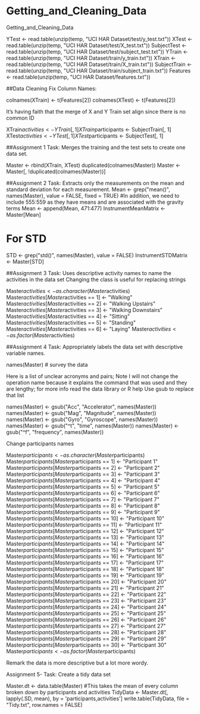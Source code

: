 # Getting_and_Cleaning_Data
Getting_and_Cleaning_Data

YTest <- read.table(unzip(temp, "UCI HAR Dataset/test/y_test.txt"))
XTest <- read.table(unzip(temp, "UCI HAR Dataset/test/X_test.txt"))
SubjectTest <- read.table(unzip(temp, "UCI HAR Dataset/test/subject_test.txt"))
YTrain <- read.table(unzip(temp, "UCI HAR Dataset/train/y_train.txt"))
XTrain <- read.table(unzip(temp, "UCI HAR Dataset/train/X_train.txt"))
SubjectTrain <- read.table(unzip(temp, "UCI HAR Dataset/train/subject_train.txt"))
Features <- read.table(unzip(temp, "UCI HAR Dataset/features.txt"))

##Data Cleaning
Fix Column Names:

colnames(XTrain) <- t(Features[2])
colnames(XTest) <- t(Features[2])

It’s having faith that the merge of X and Y Train set align since there is no common ID

XTrain$activities <- YTrain[, 1]
XTrain$participants <- SubjectTrain[, 1]
XTest$activities <- YTest[, 1]
XTest$participants <- SubjectTest[, 1]

##Assignment 1
Task: Merges the training and the test sets to create one data set.

Master <- rbind(XTrain, XTest)
duplicated(colnames(Master))
Master <- Master[, !duplicated(colnames(Master))]

##Assignment 2
Task: Extracts only the measurements on the mean and standard deviation for each measurement.
Mean <- grep("mean()", names(Master), value = FALSE, fixed = TRUE)
#In addition, we need to include 555:559 as they have means and are associated with the gravity terms
Mean <- append(Mean, 471:477)
InstrumentMeanMatrix <- Master[Mean]
# For STD
STD <- grep("std()", names(Master), value = FALSE)
InstrumentSTDMatrix <- Master[STD]

##Assignment 3
Task: Uses descriptive activity names to name the activities in the data set
Changing the class is useful for replacing strings

Master$activities <- as.character(Master$activities)
Master$activities[Master$activities == 1] <- "Walking"
Master$activities[Master$activities == 2] <- "Walking Upstairs"
Master$activities[Master$activities == 3] <- "Walking Downstairs"
Master$activities[Master$activities == 4] <- "Sitting"
Master$activities[Master$activities == 5] <- "Standing"
Master$activities[Master$activities == 6] <- "Laying"
Master$activities <- as.factor(Master$activities)

##Assignment 4
Task: Appropriately labels the data set with descriptive variable names.

names(Master)  # survey the data

Here is a list of unclear acronyms and pairs; Note I will not change the operation name because it explains the command that was used and they are lengthy; for more info read the data library or R help
Use gsub to replace that list

names(Master) <- gsub("Acc", "Accelerator", names(Master))
names(Master) <- gsub("Mag", "Magnitude", names(Master))
names(Master) <- gsub("Gyro", "Gyroscope", names(Master))
names(Master) <- gsub("^t", "time", names(Master))
names(Master) <- gsub("^f", "frequency", names(Master))

Change participants names

Master$participants <- as.character(Master$participants)
Master$participants[Master$participants == 1] <- "Participant 1"
Master$participants[Master$participants == 2] <- "Participant 2"
Master$participants[Master$participants == 3] <- "Participant 3"
Master$participants[Master$participants == 4] <- "Participant 4"
Master$participants[Master$participants == 5] <- "Participant 5"
Master$participants[Master$participants == 6] <- "Participant 6"
Master$participants[Master$participants == 7] <- "Participant 7"
Master$participants[Master$participants == 8] <- "Participant 8"
Master$participants[Master$participants == 9] <- "Participant 9"
Master$participants[Master$participants == 10] <- "Participant 10"
Master$participants[Master$participants == 11] <- "Participant 11"
Master$participants[Master$participants == 12] <- "Participant 12"
Master$participants[Master$participants == 13] <- "Participant 13"
Master$participants[Master$participants == 14] <- "Participant 14"
Master$participants[Master$participants == 15] <- "Participant 15"
Master$participants[Master$participants == 16] <- "Participant 16"
Master$participants[Master$participants == 17] <- "Participant 17"
Master$participants[Master$participants == 18] <- "Participant 18"
Master$participants[Master$participants == 19] <- "Participant 19"
Master$participants[Master$participants == 20] <- "Participant 20"
Master$participants[Master$participants == 21] <- "Participant 21"
Master$participants[Master$participants == 22] <- "Participant 22"
Master$participants[Master$participants == 23] <- "Participant 23"
Master$participants[Master$participants == 24] <- "Participant 24"
Master$participants[Master$participants == 25] <- "Participant 25"
Master$participants[Master$participants == 26] <- "Participant 26"
Master$participants[Master$participants == 27] <- "Participant 27"
Master$participants[Master$participants == 28] <- "Participant 28"
Master$participants[Master$participants == 29] <- "Participant 29"
Master$participants[Master$participants == 30] <- "Participant 30"
Master$participants <- as.factor(Master$participants)

Remark the data is more descriptive but a lot more wordy.

Assignment 5-
Task: Create a tidy data set

Master.dt <- data.table(Master)
#This takes the mean of every column broken down by participants and activities
TidyData <- Master.dt[, lapply(.SD, mean), by = 'participants,activities']
write.table(TidyData, file = "Tidy.txt", row.names = FALSE)
